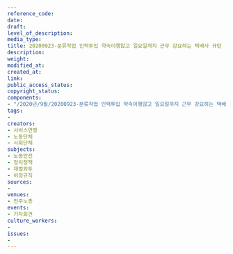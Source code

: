 ```yaml
---
reference_code: 
date: 
draft: 
level_of_description: 
media_type: 
title: 20200923-분류작업 인력투입 약속이행않고 일요일까지 근무 강요하는 택배사 규탄
description: 
weight: 
modified_at: 
created_at: 
link: 
public_access_status: 
copyright_status: 
components:
- "/2020년/9월/20200923-분류작업 인력투입 약속이행않고 일요일까지 근무 강요하는 택배사 규탄/_PIG5611.jpg"
tags:
- 
creators:
- 서비스연맹
- 노동단체
- 사회단체
subjects:
- 노동안전
- 정치정책
- 재벌외투
- 비정규직
sources:
- 
venues:
- 민주노총
events:
- 기자회견
culture_workers:
- 
issues:
- 
---
```

